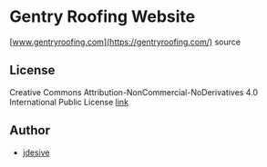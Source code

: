 # Gentry Roofing Website
[www.gentryroofing.com](https://gentryroofing.com/) source 

## License 
Creative Commons Attribution-NonCommercial-NoDerivatives 4.0 International Public License
[link](https://creativecommons.org/licenses/by-nc-nd/4.0/)

## Author
* [jdesive](https://github.com/jdesive)